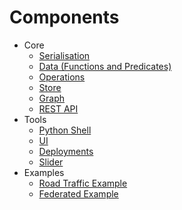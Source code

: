 # Components

* Core
    * [Serialisation](../components/core/serialisation.md)
    * [Data (Functions and Predicates)](../components/core/data.md)
    * [Operations](../components/core/operation.md)
    * [Store](../components/core/store.md)
    * [Graph](../components/core/graph.md)
    * [REST API](../components/rest-api.md)
* Tools
    * [Python Shell](../components/tool/python-shell.md)
    * [UI](../components/tool/ui.md)
    * [Deployments](../components/tool/deployment.md)
    * [Slider](../components/tool/slider.md)
* Examples
    * [Road Traffic Example](../components/example/road-traffic.md)
    * [Federated Example](../components/example/federated-demo.md)
